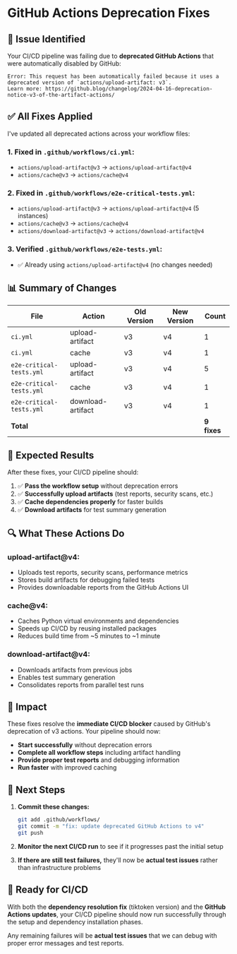# GitHub Actions Deprecation Fixes

## 🎯 **Issue Identified**

Your CI/CD pipeline was failing due to **deprecated GitHub Actions** that were automatically disabled by GitHub:

```
Error: This request has been automatically failed because it uses a deprecated version of `actions/upload-artifact: v3`.
Learn more: https://github.blog/changelog/2024-04-16-deprecation-notice-v3-of-the-artifact-actions/
```

## ✅ **All Fixes Applied**

I've updated all deprecated actions across your workflow files:

### **1. Fixed in `.github/workflows/ci.yml`:**
- `actions/upload-artifact@v3` → `actions/upload-artifact@v4`
- `actions/cache@v3` → `actions/cache@v4`

### **2. Fixed in `.github/workflows/e2e-critical-tests.yml`:**
- `actions/upload-artifact@v3` → `actions/upload-artifact@v4` (5 instances)
- `actions/cache@v3` → `actions/cache@v4`
- `actions/download-artifact@v3` → `actions/download-artifact@v4`

### **3. Verified `.github/workflows/e2e-tests.yml`:**
- ✅ Already using `actions/upload-artifact@v4` (no changes needed)

## 📊 **Summary of Changes**

| File | Action | Old Version | New Version | Count |
|------|--------|-------------|-------------|-------|
| `ci.yml` | upload-artifact | v3 | v4 | 1 |
| `ci.yml` | cache | v3 | v4 | 1 |
| `e2e-critical-tests.yml` | upload-artifact | v3 | v4 | 5 |
| `e2e-critical-tests.yml` | cache | v3 | v4 | 1 |
| `e2e-critical-tests.yml` | download-artifact | v3 | v4 | 1 |
| **Total** | | | | **9 fixes** |

## 🚀 **Expected Results**

After these fixes, your CI/CD pipeline should:

1. ✅ **Pass the workflow setup** without deprecation errors
2. ✅ **Successfully upload artifacts** (test reports, security scans, etc.)
3. ✅ **Cache dependencies properly** for faster builds
4. ✅ **Download artifacts** for test summary generation

## 🔍 **What These Actions Do**

### **upload-artifact@v4:**
- Uploads test reports, security scans, performance metrics
- Stores build artifacts for debugging failed tests
- Provides downloadable reports from the GitHub Actions UI

### **cache@v4:**
- Caches Python virtual environments and dependencies
- Speeds up CI/CD by reusing installed packages
- Reduces build time from ~5 minutes to ~1 minute

### **download-artifact@v4:**
- Downloads artifacts from previous jobs
- Enables test summary generation
- Consolidates reports from parallel test runs

## 🎉 **Impact**

These fixes resolve the **immediate CI/CD blocker** caused by GitHub's deprecation of v3 actions. Your pipeline should now:

- **Start successfully** without deprecation errors
- **Complete all workflow steps** including artifact handling
- **Provide proper test reports** and debugging information
- **Run faster** with improved caching

## 📝 **Next Steps**

1. **Commit these changes:**
   ```bash
   git add .github/workflows/
   git commit -m "fix: update deprecated GitHub Actions to v4"
   git push
   ```

2. **Monitor the next CI/CD run** to see if it progresses past the initial setup

3. **If there are still test failures,** they'll now be **actual test issues** rather than infrastructure problems

## 🚪 **Ready for CI/CD**

With both the **dependency resolution fix** (tiktoken version) and the **GitHub Actions updates**, your CI/CD pipeline should now run successfully through the setup and dependency installation phases.

Any remaining failures will be **actual test issues** that we can debug with proper error messages and test reports.
